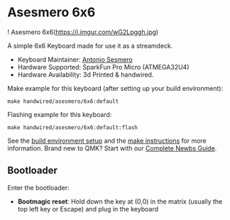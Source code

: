 # Asesmero 6x6

! Asesmero 6x6(https://i.imgur.com/wG2Lpggh.jpg)

A simple 6x6 Keyboard made for use it as a streamdeck.


* Keyboard Maintainer: [Antonio Sesmero](https://github.com/asesmero)
* Hardware Supported: SparkFun Pro Micro (ATMEGA32U4)
* Hardware Availability: 3d Printed & handwired.

Make example for this keyboard (after setting up your build environment):

    make handwired/asesmero/6x6:default

Flashing example for this keyboard:

    make handwired/asesmero/6x6:default:flash


See the [build environment setup](https://docs.qmk.fm/#/getting_started_build_tools) and the [make instructions](https://docs.qmk.fm/#/getting_started_make_guide) for more information. Brand new to QMK? Start with our [Complete Newbs Guide](https://docs.qmk.fm/#/newbs).

## Bootloader

Enter the bootloader:

* **Bootmagic reset**: Hold down the key at (0,0) in the matrix (usually the top left key or Escape) and plug in the keyboard
